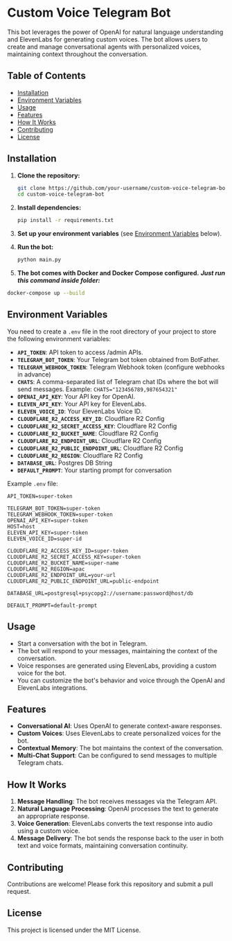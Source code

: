 
# **Custom Voice Telegram Bot**

This bot leverages the power of OpenAI for natural language understanding and ElevenLabs for generating custom voices. The bot allows users to create and manage conversational agents with personalized voices, maintaining context throughout the conversation.

## **Table of Contents**
- [Installation](#installation)
- [Environment Variables](#environment-variables)
- [Usage](#usage)
- [Features](#features)
- [How It Works](#how-it-works)
- [Contributing](#contributing)
- [License](#license)

## **Installation**

1. **Clone the repository:**
   ```bash
   git clone https://github.com/your-username/custom-voice-telegram-bot.git
   cd custom-voice-telegram-bot
   ```

2. **Install dependencies:**
   ```bash
   pip install -r requirements.txt
   ```

3. **Set up your environment variables** (see [Environment Variables](#environment-variables) below).

4. **Run the bot:**
   ```bash
   python main.py
   ```

5. **The bot comes with Docker and Docker Compose configured.**
 ***Just run this command inside folder:***
```bash
docker-compose up --build
```

## **Environment Variables**

You need to create a `.env` file in the root directory of your project to store the following environment variables:

- **`API_TOKEN`**: API token to access /admin APIs.
- **`TELEGRAM_BOT_TOKEN`**: Your Telegram bot token obtained from BotFather.
- **`TELEGRAM_WEBHOOK_TOKEN`**: Telegram Webhook token (configure webhooks in advance)
- **`CHATS`**: A comma-separated list of Telegram chat IDs where the bot will send messages. Example: `CHATS="123456789,987654321"`
- **`OPENAI_API_KEY`**: Your API key for OpenAI.
- **`ELEVEN_API_KEY`**: Your API key for ElevenLabs.
- **`ELEVEN_VOICE_ID`**: Your ElevenLabs Voice ID.
- **`CLOUDFLARE_R2_ACCESS_KEY_ID`**: Cloudflare R2 Config
- **`CLOUDFLARE_R2_SECRET_ACCESS_KEY`**: Cloudflare R2 Config
- **`CLOUDFLARE_R2_BUCKET_NAME`**: Cloudflare R2 Config
- **`CLOUDFLARE_R2_ENDPOINT_URL`**: Cloudflare R2 Config
- **`CLOUDFLARE_R2_PUBLIC_ENDPOINT_URL`**: Cloudflare R2 Config
- **`CLOUDFLARE_R2_REGION`**: Cloudflare R2 Config
- **`DATABASE_URL`**: Postgres DB String
- **`DEFAULT_PROMPT`**: Your starting prompt for conversation



Example `.env` file:
```dotenv
API_TOKEN=super-token

TELEGRAM_BOT_TOKEN=super-token
TELEGRAM_WEBHOOK_TOKEN=super-token
OPENAI_API_KEY=super-token
HOST=host
ELEVEN_API_KEY=super-token
ELEVEN_VOICE_ID=super-id

CLOUDFLARE_R2_ACCESS_KEY_ID=super-token
CLOUDFLARE_R2_SECRET_ACCESS_KEY=super-token
CLOUDFLARE_R2_BUCKET_NAME=super-name
CLOUDFLARE_R2_REGION=apac
CLOUDFLARE_R2_ENDPOINT_URL=your-url
CLOUDFLARE_R2_PUBLIC_ENDPOINT_URL=public-endpoint

DATABASE_URL=postgresql+psycopg2://username:password@host/db

DEFAULT_PROMPT=default-prompt

```

## **Usage**

- Start a conversation with the bot in Telegram.
- The bot will respond to your messages, maintaining the context of the conversation.
- Voice responses are generated using ElevenLabs, providing a custom voice for the bot.
- You can customize the bot's behavior and voice through the OpenAI and ElevenLabs integrations.

## **Features**

- **Conversational AI**: Uses OpenAI to generate context-aware responses.
- **Custom Voices**: Uses ElevenLabs to create personalized voices for the bot.
- **Contextual Memory**: The bot maintains the context of the conversation.
- **Multi-Chat Support**: Can be configured to send messages to multiple Telegram chats.

## **How It Works**

1. **Message Handling**: The bot receives messages via the Telegram API.
2. **Natural Language Processing**: OpenAI processes the text to generate an appropriate response.
3. **Voice Generation**: ElevenLabs converts the text response into audio using a custom voice.
4. **Message Delivery**: The bot sends the response back to the user in both text and voice formats, maintaining conversation continuity.

## **Contributing**

Contributions are welcome! Please fork this repository and submit a pull request.

## **License**

This project is licensed under the MIT License.
